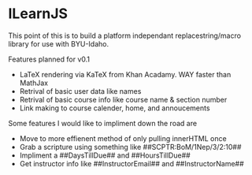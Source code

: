 # ILearnJS

This point of this is to build a platform independant replacestring/macro library for use with BYU-Idaho. 

Features planned for v0.1
- LaTeX rendering via KaTeX from Khan Acadamy. WAY faster than MathJax
- Retrival of basic user data like names
- Retrival of basic course info like course name & section number
- Link making to course calender, home, and annoucements

Some features I would like to impliment down the road are

- Move to more effienent method of only pulling innerHTML once
- Grab a scripture using something like ##SCPTR:BoM/1Nep/3/2:10##
- Impliment a ##DaysTillDue## and ##HoursTillDue##
- Get instructor info like ##InstructorEmail## and ##InstructorName##
